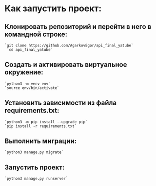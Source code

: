 # Как запустить проект:
## Клонировать репозиторий и перейти в него в командной строке:
    `git clone https://github.com/AgarkovEgor/api_final_yatube`
     `cd api_final_yatube`
## Cоздать и активировать виртуальное окружение:
    `python3 -m venv env`
    `source env/bin/activate`
## Установить зависимости из файла requirements.txt:
    `python3 -m pip install --upgrade pip`
    `pip install -r requirements.txt`
## Выполнить миграции:
    `python3 manage.py migrate`
## Запустить проект:
    `python3 manage.py runserver`
